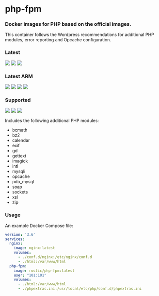 # php-fpm
### Docker images for PHP based on the official images.
This container follows the Wordpress recommendations for additional PHP modules, error reporting and Opcache configuration.

### Latest
[![](https://images.microbadger.com/badges/version/rustic/php-fpm.svg)](https://microbadger.com/images/rustic/php-fpm "Get your own version badge on microbadger.com")
[![](https://images.microbadger.com/badges/version/rustic/php-fpm:8.0-fpm-alpine.svg)](https://microbadger.com/images/rustic/php-fpm:8.0-fpm-alpine "Get your own version badge on microbadger.com")
[![](https://images.microbadger.com/badges/version/rustic/php-fpm:7.4-fpm-alpine.svg)](https://microbadger.com/images/rustic/php-fpm:7.4-fpm-alpine "Get your own version badge on microbadger.com")

### Latest ARM
[![](https://images.microbadger.com/badges/version/rustic/php-fpm:arm64v8-8.0-fpm-alpine.svg)](https://microbadger.com/images/rustic/php-fpm:arm64v8-8.0-fpm-alpine "Get your own version badge on microbadger.com")
[![](https://images.microbadger.com/badges/version/rustic/php-fpm:arm32v7-8.0-fpm-alpine.svg)](https://microbadger.com/images/rustic/php-fpm:arm32v7-8.0-fpm-alpine "Get your own version badge on microbadger.com")
[![](https://images.microbadger.com/badges/version/rustic/php-fpm:arm64v8-7.4-fpm-alpine.svg)](https://microbadger.com/images/rustic/php-fpm:arm64v8-7.4-fpm-alpine "Get your own version badge on microbadger.com")
[![](https://images.microbadger.com/badges/version/rustic/php-fpm:arm32v7-7.4-fpm-alpine.svg)](https://microbadger.com/images/rustic/php-fpm:arm32v7-7.4-fpm-alpine "Get your own version badge on microbadger.com")

### Supported
[![](https://images.microbadger.com/badges/version/rustic/php-fpm:7.3-fpm-alpine.svg)](https://microbadger.com/images/rustic/php-fpm:7.3-fpm-alpine "Get your own version badge on microbadger.com")
[![](https://images.microbadger.com/badges/version/rustic/php-fpm:arm64v8-7.3-fpm-alpine.svg)](https://microbadger.com/images/rustic/php-fpm:arm64v8-7.3-fpm-alpine "Get your own version badge on microbadger.com")
[![](https://images.microbadger.com/badges/version/rustic/php-fpm:arm32v7-7.3-fpm-alpine.svg)](https://microbadger.com/images/rustic/php-fpm:arm32v7-7.3-fpm-alpine "Get your own version badge on microbadger.com")


Includes the following additional PHP modules: 
- bcmath
- bz2
- calendar
- exif
- gd
- gettext
- imagick
- intl
- mysqli
- opcache
- pdo_mysql
- soap
- sockets
- xsl
- zip

### Usage
An example Docker Compose file:

```yaml
version: '3.6'
services:
  nginx:
    image: nginx:latest
    volumes:
      - ./conf.d/nginx:/etc/nginx/conf.d
      - ./html:/var/www/html
  php-fpm:
    image: rustic/php-fpm:latest
    user: "101:101"
    volumes:
      - ./html:/var/www/html
      - ./phpextras.ini:/usr/local/etc/php/conf.d/phpextras.ini
```
